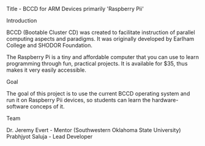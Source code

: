Title - BCCD for ARM Devices primarily 'Raspberry Pii'

Introduction

BCCD (Bootable Cluster CD) was created to facilitate instruction of parallel computing aspects and paradigms. It was originally developed by Earlham College and SHODOR Foundation.

The Raspberry Pi is a tiny and affordable computer that you can use to learn programming through fun, practical projects. It is available for $35, thus makes it very easily accessible.

Goal

The goal of this project is to use the current BCCD operating system and run it on Raspberry Pii devices, so students can learn the hardware-software conceps of it.

Team

Dr. Jeremy Evert - Mentor (Southwestern Oklahoma State University)
Prabhjyot Saluja - Lead Developer 


